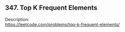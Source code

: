 ## 347. Top K Frequent Elements

Description:  
https://leetcode.com/problems/top-k-frequent-elements/